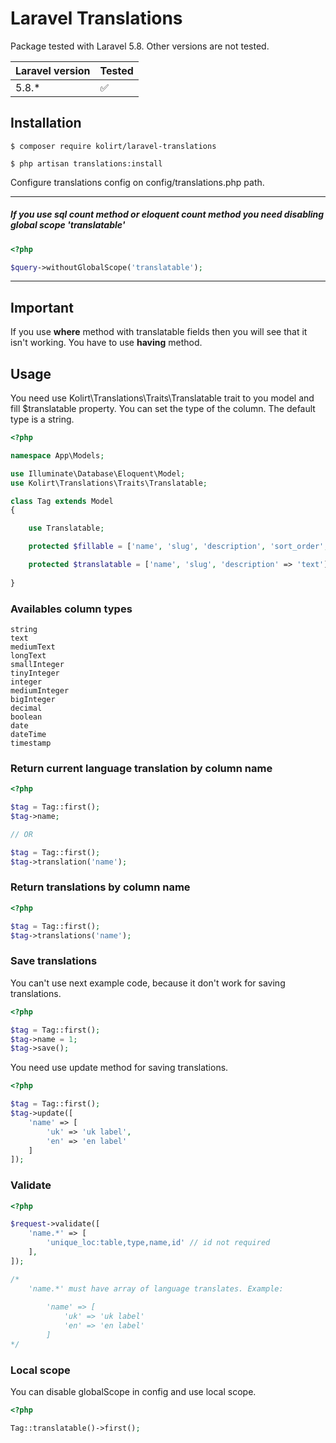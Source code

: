 # Laravel Translations 
Package tested with Laravel 5.8. Other versions are not tested.

| Laravel version  | Tested  |
| ---------------- | ------- |
| 5.8.*            | ✅      |

## Installation
```
$ composer require kolirt/laravel-translations
```
```
$ php artisan translations:install
```
Configure translations config on config/translations.php path.

<hr>

##### If you use sql count method or eloquent count method you need disabling global scope 'translatable'
```php
<?php

$query->withoutGlobalScope('translatable');
```
<hr>

## Important
If you use **where** method with translatable fields then you will see that it isn't working. You have to use **having** method.

## Usage
You need use Kolirt\Translations\Traits\Translatable trait to you model and fill $translatable property. You can set the type of the column. The default type is a string.
```php
<?php

namespace App\Models;

use Illuminate\Database\Eloquent\Model;
use Kolirt\Translations\Traits\Translatable;

class Tag extends Model
{

    use Translatable;

    protected $fillable = ['name', 'slug', 'description', 'sort_order', 'active'];

    protected $translatable = ['name', 'slug', 'description' => 'text'];
    
}
```

### Availables column types
```
string
text
mediumText
longText
smallInteger
tinyInteger
integer
mediumInteger
bigInteger
decimal
boolean
date
dateTime
timestamp
```

### Return current language translation by column name
```php
<?php

$tag = Tag::first();
$tag->name;

// OR

$tag = Tag::first();
$tag->translation('name');
```

### Return translations by column name
```php
<?php

$tag = Tag::first();
$tag->translations('name');
```

### Save translations
You can't use next example code, because it don't work for saving translations.
```php
<?php

$tag = Tag::first();
$tag->name = 1;
$tag->save();
``` 

You need use update method for saving translations.
```php
<?php

$tag = Tag::first();
$tag->update([
    'name' => [
        'uk' => 'uk label',
        'en' => 'en label'
    ]
]);
```

### Validate
```php
<?php

$request->validate([
    'name.*' => [
        'unique_loc:table,type,name,id' // id not required
    ],
]);

/* 
    'name.*' must have array of language translates. Example:
   
        'name' => [
            'uk' => 'uk label'
            'en' => 'en label'
        ]
*/
```

### Local scope
You can disable globalScope in config and use local scope.
```php
<?php

Tag::translatable()->first();
```